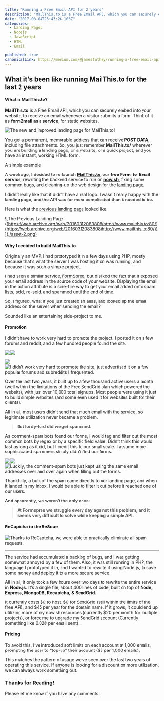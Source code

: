 ```yaml
---
title: "Running a Free Email API for 2 years"
description: "MailThis.to is a Free Email API, which you can securely embed into your website, to receive an email whenever a visitor submits a form. Think of it as form2mail as a service, for static websites. You…"
date: "2017-08-04T23:43:26.103Z"
categories: 
  - Landing Pages
  - Nodejs
  - JavaScript
  - HTML
  - Email

published: true
canonicalLink: https://medium.com/@jamesfuthey/running-a-free-email-api-for-2-years-a39188e19985
---
```


## What it’s been like running MailThis.to for the last 2 years

#### What is MailThis.to?

**MailThis.to** is a Free Email API, which you can securely embed into your website, to receive an email whenever a visitor submits a form. Think of it as **form2mail as a service**, for static websites.

![The new and improved landing page for MailThis.to!](./asset-1.png)

You get a permanent, memorable address that can receive **POST DATA**, including file attachments. So, you just remember **MailThis.to/<email>** whenever you are building a landing page, or a website, or a quick project, and you have an instant, working HTML form.

A simple example

A week ago, I decided to re-launch [**MailThis.to**](https://mailthis.to/), our **free Form-to-Email service,** rewriting the backend service to run on [**now.sh**](https://now.sh/), fixing some common bugs, and cleaning-up the web design for the [landing page](https://mailthis.to/).

I didn’t really like that it didn’t have a real logo. I wasn’t really happy with the landing page, and the API was far more complicated than it needed to be.

Here is what the [previous landing page](https://web.archive.org/web/20160312083808/http://www.mailthis.to:80/) looked like:

![The Previous Landing Page ([https://web.archive.org/web/20160312083808/http://www.mailthis.to:80/](https://web.archive.org/web/20160312083808/http://www.mailthis.to:80/))](./asset-2.png)

#### Why I decided to build MailThis.to

Originally an MVP, I had prototyped it in a few days using PHP, mostly because that’s what the server I was hosting it on was running, and because it was such a simple project.

I had seen a similar service, [FormSpree](https://web.archive.org/web/20150801124417/http://formspree.io/), but disliked the fact that it exposed your email address in the source code of your website. Displaying the email in the action attribute is a sure-fire way to get your email added onto spam lists, sold, re-sold, and spammed until the end of time.

So, I figured, what if you just created an alias, and looked up the email address on the server when sending the email?

Sounded like an entertaining side-project to me.

#### Promotion

I didn’t have to work very hard to promote the project. I posted it on a few forums and reddit, and a few hundred people found the site.

![](./asset-3.png)![](./asset-4.png)

![](./asset-5.png)![I didn’t work very hard to promote the site, just advertised it on a few popular forums and subreddits I frequented.](./asset-6.png)

Over the last two years, it built up to a few thousand active users a month (well within the limitations of the Free SendGrid plan which powered the website), with just over 10,000 total signups. Most people were using it just to build simple websites (and some even used it for websites built for their clients).

All in all, most users didn’t send that much email with the service, so legitimate utilization never became a problem.

> **But lordy-lord did we get spammed.**

As comment-spam bots found our forms, I would tag and filter out the most common bots by regex or by a specific field value. Didn’t think this would last as long as it did, but I credit this to our small scale. I assume more sophisticated spammers simply didn’t find our forms.

![](./asset-7.png)![](./asset-8.png)![Luckily, the comment-spam bots just kept using the same email addresses over and over again when filling out the forms.](./asset-9.png)

Thankfully, a bulk of the spam came directly to our landing page, and when it landed in my inbox, I would be able to filter it out before it reached one of our users.

And apparently, we weren’t the only ones:

> **At Formspree we struggle every day against this problem, and it seems very difficult to solve while keeping a simple API.**

#### ReCaptcha to the ReScue

![Thanks to ReCaptcha, we were able to practically eliminate all spam requests.](./asset-10.png)

---

The service had accumulated a backlog of bugs, and I was getting somewhat annoyed by a few of them. Also, it was still running in PHP, the language I prototyped it in, and I wanted to rewrite it using Node.js, to save some money and deploy it to a more secure service.

All in all, it only took a few hours over two days to rewrite the entire service in **Node.js**. It’s a single file, about 400 lines of code, built on top of **Node,** **Express, MongoDB, Recaptcha, & SendGrid.**

It currently costs $0 to host, $0 for SendGrid (still within the limits of the free API), and $45 per year for the domain name. If it grows, it could end up utilizing more of my now.sh resources (currently $20 per month for multiple projects), or force me to upgrade my SendGrid account (Currently something like 0.02¢ per email sent).

#### Pricing

To avoid this, I’ve introduced soft limits on each account at 1,000 emails, prompting the user to “top-up” their account ($5 per 1,000 emails).

This matches the pattern of usage we’ve seen over the last two years of operating this service. If anyone is looking for a discount on more utilization, we can always work something out.

### Thanks for Reading!

Please let me know if you have any comments.